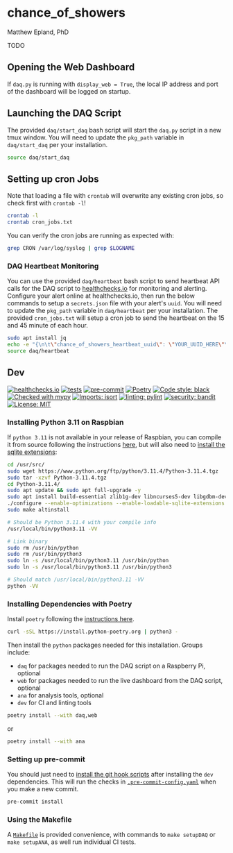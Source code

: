 # chance\_of\_showers
Matthew Epland, PhD

TODO

## Opening the Web Dashboard
If `daq.py` is running with `display_web = True`,
the local IP address and port of the dashboard will be logged on startup.

## Launching the DAQ Script
The provided `daq/start_daq` bash script will start the `daq.py` script in a new tmux window.
You will need to update the `pkg_path` variable in `daq/start_daq` per your installation.
```bash
source daq/start_daq
```

## Setting up cron Jobs
Note that loading a file with `crontab` will overwrite any existing cron jobs, so check first with `crontab -l`!
```bash
crontab -l
crontab cron_jobs.txt
```

You can verify the cron jobs are running as expected with:
```bash
grep CRON /var/log/syslog | grep $LOGNAME
```

### DAQ Heartbeat Monitoring
You can use the provided `daq/heartbeat` bash script to send heartbeat API calls
for the DAQ script to [healthchecks.io](https://healthchecks.io) for monitoring and alerting.
Configure your alert online at healthchecks.io,
then run the below commands to setup a `secrets.json` file with your alert's `uuid`.
You will need to update the `pkg_path` variable in `daq/heartbeat` per your installation.
The provided `cron_jobs.txt` will setup a cron job to send the heartbeat on the 15 and 45 minute of each hour.
```bash
sudo apt install jq
echo -e "{\n\t\"chance_of_showers_heartbeat_uuid\": \"YOUR_UUID_HERE\"\n}" > secrets.json
source daq/heartbeat
```

## Dev
[![healthchecks.io](https://healthchecks.io/badge/63dd8297-b724-4e7d-988b-7eeeca/0nnc0EMy.svg)](https://healthchecks.io)
[![tests](https://github.com/mepland/chance_of_showers/actions/workflows/tests.yml/badge.svg)](https://github.com/mepland/chance_of_showers/actions/workflows/tests.yml)
[![pre-commit](https://img.shields.io/badge/pre--commit-enabled-brightgreen?logo=pre-commit)](https://github.com/pre-commit/pre-commit)
[![Poetry](https://img.shields.io/endpoint?url=https://python-poetry.org/badge/v0.json)](https://python-poetry.org)
[![Code style: black](https://img.shields.io/badge/code%20style-black-000000.svg)](https://github.com/psf/black)
[![Checked with mypy](https://www.mypy-lang.org/static/mypy_badge.svg)](https://mypy-lang.org/)
[![Imports: isort](https://img.shields.io/badge/%20imports-isort-%231674b1?style=flat&labelColor=ef8336)](https://pycqa.github.io/isort/)
[![linting: pylint](https://img.shields.io/badge/linting-pylint-yellowgreen)](https://github.com/pylint-dev/pylint)
[![security: bandit](https://img.shields.io/badge/security-bandit-yellow.svg)](https://github.com/PyCQA/bandit)
[![License: MIT](https://img.shields.io/badge/License-MIT-yellow.svg)](https://github.com/mepland/chance_of_showers/blob/main/LICENSE.md)

### Installing Python 3.11 on Raspbian
If `python 3.11` is not available in your release of Raspbian,
you can compile it from source following the instructions [here](https://aruljohn.com/blog/python-raspberrypi),
but will also need to [install the sqlite extensions](https://stackoverflow.com/a/24449632):
```bash
cd /usr/src/
sudo wget https://www.python.org/ftp/python/3.11.4/Python-3.11.4.tgz
sudo tar -xzvf Python-3.11.4.tgz
cd Python-3.11.4/
sudo apt update && sudo apt full-upgrade -y
sudo apt install build-essential zlib1g-dev libncurses5-dev libgdbm-dev libnss3-dev libsqlite3-dev -y
./configure --enable-optimizations --enable-loadable-sqlite-extensions
sudo make altinstall

# Should be Python 3.11.4 with your compile info
/usr/local/bin/python3.11 -VV

# Link binary
sudo rm /usr/bin/python
sudo rm /usr/bin/python3
sudo ln -s /usr/local/bin/python3.11 /usr/bin/python
sudo ln -s /usr/local/bin/python3.11 /usr/bin/python3

# Should match /usr/local/bin/python3.11 -VV
python -VV
```

### Installing Dependencies with Poetry
Install `poetry` following the [instructions here](https://python-poetry.org/docs/#installation).
```bash
curl -sSL https://install.python-poetry.org | python3 -
```
Then install the `python` packages needed for this installation. Groups include:
- `daq` for packages needed to run the DAQ script on a Raspberry Pi, optional
- `web` for packages needed to run the live dashboard from the DAQ script, optional
- `ana` for analysis tools, optional
- `dev` for CI and linting tools

```bash
poetry install --with daq,web
```
or
```bash
poetry install --with ana
```

### Setting up pre-commit
You should just need to [install the git hook scripts](https://pre-commit.com/#3-install-the-git-hook-scripts) after installing the `dev` dependencies. This will run the checks in [`.pre-commit-config.yaml`](.pre-commit-config.yaml) when you make a new commit.
```bash
pre-commit install
```

### Using the Makefile
A [`Makefile`](Makefile) is provided convenience,
with commands to `make setupDAQ` or `make setupANA`,
as well run individual CI tests.
